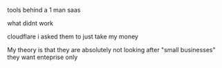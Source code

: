 tools behind a 1 man saas

what didnt work

cloudflare
i asked them to just take my money

My theory is that they are absolutely not looking after "small businesses"
they want enteprise only
